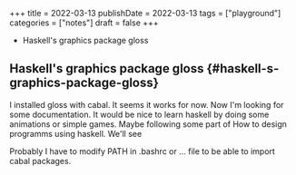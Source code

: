 +++
title = 2022-03-13
publishDate = 2022-03-13
tags = ["playground"]
categories = ["notes"]
draft = false
+++

-   Haskell's graphics package gloss

<!--more-->


## Haskell's graphics package gloss {#haskell-s-graphics-package-gloss}

I installed gloss with cabal. It seems it works for now.
Now I'm looking for some documentation.
It would be nice to learn haskell by doing some animations or simple games.
Maybe following some part of How to design programms using haskell.
We'll see

Probably I have to modify PATH in .bashrc or ... file to be able to import cabal packages.